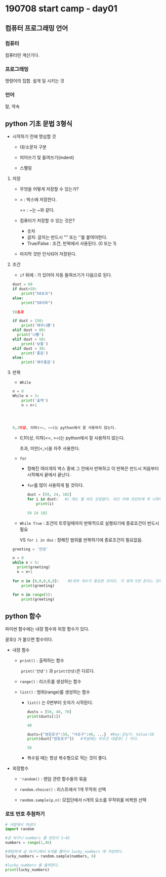 # 190708 start camp - day01

##  컴퓨터 프로그래밍 언어

### 컴퓨터

컴퓨터란 계산기다. 

### 프로그래밍 

명령어의 집합. 쉽게 일 시키는 것

### 언어

말, 약속



## python 기초 문법 3형식

* 시작하기 전에 명심할 것

  * 대/소문자 구분

  * 띄어쓰기 및 들여쓰기(indent)

  * 스펠링

    

1. 저장

   * 무엇을 어떻게 저장할 수 있는가?

   * = : 박스에 저장한다.

     == : ~는 ~와 같다.

   * 컴퓨터가 저장할 수 있는 것은?

     * 숫자
     * 글자: 글자는 반드시 "" 또는 ''를 붙여야한다.
     * True/False :  조건, 반복에서 사용된다. (0 또는 1)

   * 마지막 것만 인식되어 저장된다. 

2. 조건

   * `if` 뒤에 : 가 있어야 자동 들여쓰기가 다음으로 된다. 

   ```python
   dust = 60
   if dust>50:
       print("50초과")
   else:
       print("50이하")   
       
   50초과
   ```

   ```python
   if dust > 150:
       print('매우나쁨')
   elif dust > 80:
     print('나쁨')
   elif dust > 50:
       print('보통')
   elif dust > 30:		
       print('좋음')
   else:
       print('매우좋음')
   ```

   

3. 반복

   * `While` 

   ```python
   n = 0
   While n < 3:
       print('출력')
       n = n+1
       
       
     
   
   0,1이상, 이하(<=, >=)는 python에서 잘 사용하지 않는다. 
   ```

   * 0,1이상, 이하(<=, >=)는 python에서 잘 사용하지 않는다. 

     초과, 미만(<,>)을 자주 사용한다. 

     

   * `for`

     * 정해진 여러개의 박스 중에 그 안에서 반복하고 이 반복은 반드시 처음부터 시작해서 끝에서 끝난다. 

     * `for`를 많이 사용하게 될 것이다. 

       ```python
       dust = [59, 24, 102]
       for i in dust:   #i 에는 뭘 써도 상광없다. 대신 아래 프린트에 꼭 나와야한다. 
           print(i)
           
       59 24 102
       ```
     

   * `While True` :  조건이 트루일때까지 반복적으로 실행되기에 종료조건이 반드시 필요

     VS `for i in dus` : 정해진 범위를 반복하기에 종료조건이 필요없음. 

     

   ```python
   greeting = '안녕'
   
   n = 0		
   while n < 5:
     print(greeting)
     n = n+1
       
   for n in [0,0,0,0,0]:	#5개의 개수가 중요한 것이다. 각 회차 5번 돈다느 것이 포인트이다. 
       print(greeting)
       
   for n in range(5):		
       print(greeting)
   ```

   

## python 함수

파이썬 함수에는 내장 함수와 외장 함수가 있다. 

괄호() 가 붙으면 함수이다. 



* 내장 함수

  * `print()` : 출력하는 함수

    ​					`print('안녕')` 과 `print(안녕)`은 다르다.

  * `range()` : 리스트를 생성하는 함수 

  * `list()` : 범위(range)를 생성하는 함수

    * `list()` 는 0번부터 숫자가 시작된다.

      ```python
      dusts = [58, 40, 70]
      print(dusts[1])
      
      40
      ```

      ``` python
      dusts={"영등포구":58, "서초구":40, ...}	#Key:강남구, Value:58
      print(dust["영등포구"])	#꺼낼때는 무조건 대괄호[ ] 이다. 
      
      58
      ```

    * 복수일 때는 항상 복수형으로 적는 것이 좋다. 

      

* 외장함수

  * `'random()` : 랜덤 관련 함수들의 묶음

  * `random.choice()` : 리스트에서 1개 무작위 선택

  * `random.sample(p,n)`: 모집단에서 n개의 요소를 무작위를 비복원 선택

    

### 로또 번호 추첨하기

```python
# 서랍에서 꺼낸다
import random

#공 바구니 numbers 를 만든다 1~45
numbers = range(1,46) 

#랜덤하게 공 바구니에서 6개를 뽑아서 lucky_numbers 에 저장한다. 
lucky_numbers = random.sample(numbers, 6)     

#lucky_numbers 를 출력한다. 
print(lucky_numbers)
```


